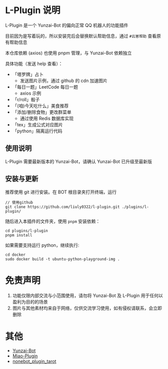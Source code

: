 # L-Plugin 说明

L-Plugin 是一个 Yunzai-Bot 的偏向正常 QQ 机器人的功能插件

目前因为是写着玩的，所以安装完后会替换默认帮助信息，通过 `#云崽帮助` 查看原有帮助信息

本仓库依赖 (axios) 也使用 pnpm 管理，与 Yunzai-Bot 依赖独立

具体功能（发送 help 查看）：

- 「塔罗牌」占卜
  - 发送图片示例，通过 github 的 cdn 加速图片
- 「每日一题」LeetCode 每日一题
  - axios 示例
- 「r/roll」骰子
- 「(咱)今天吃什么」美食推荐
- 「添加/删除食物」更改群菜单
  - 通过使用 Redis 数据库实现
- 「tex」生成公式对应图片
- 「python」隔离运行代码

## 使用说明

L-Plugin 需要最新版本的 Yunzai-Bot，请确认 Yunzai-Bot 已升级至最新版

## 安装与更新

推荐使用 git 进行安装。在 BOT 根目录夹打开终端，运行

```
// 使用github
git clone https://github.com/liuly0322/l-plugin.git ./plugins/l-plugin/
```

随后进入本插件的文件夹，使用 `pnpm` 安装依赖：

```
cd plugins/l-plugin
pnpm install
```

如果需要支持运行 python，继续执行:

```
cd docker
sudo docker build -t ubuntu-python-playground-img .
```

# 免责声明

1. 功能仅限内部交流与小范围使用，请勿将 Yunzai-Bot 及 L-Plugin 用于任何以盈利为目的的场景
2. 图片与其他素材均来自于网络，仅供交流学习使用，如有侵权请联系，会立即删除

# 其他

- [Yunzai-Bot](https://github.com/Le-niao/Yunzai-Bot)
- [Miao-Plugin](https://github.com/yoimiya-kokomi/Miao-plugin)
- [nonebot_plugin_tarot](https://github.com/MinatoAquaCrews/nonebot_plugin_tarot)
